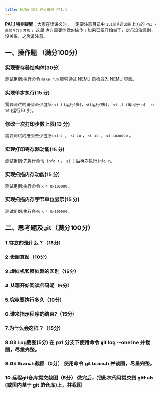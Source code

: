 ```yaml
---
title: NUAA ICS 评分细则 PA1.1
---
```



**PA1.1 特别提醒**：⼤家在读讲义时，⼀定要注意⽬录中 `1.1简易调试器` 上⽅的 `PA1 - 最简单的计算机` ，这⾥ 也有需要你做的操作；如果已经开始做了，之前没注意到，没关系，之后请注意。

##  ⼀、操作题 （满分100分） 

### 实现寄存器结构体(30分)

测试⽤例:执⾏命令 `make run` 能够通过 NEMU ⾃检进⼊ NEMU 界⾯。 

### 实现单步执⾏(15 分) 

需要测试的⽤例⾄少包括: `si 1` (运⾏1步)，` si `(运⾏1步)， `si -1 `(等同于 c)， `si 10` (运⾏10 步)。 

### 修改⼀次打印步数上限(10 分)

需要测试的⽤例⾄少包括: `si 5 `， `si 10` ， `si 15 `， `si 1000000` 。 

### 实现打印寄存器功能(15 分)

测试⽤例:先执⾏命令` info r` ， `si 5` 后再次执⾏` info r `。 

### 实现扫描内存功能(15 分)

测试⽤例:执⾏命令 `x 4 0x100000` 。 

### 实现扫描内存字节单位显示(15 分) 

测试⽤例:执⾏命令 `x 4 0x100000` 。

## ⼆、思考题及git（满分100分） 

### 1.存放的是什么？（15分） 

### 2.贵圈真乱（10分） 

### 3.虚拟机和模拟器的区别（15分）

### 4.从哪开始阅读代码呢（5分） 

### 5.究竟要执⾏多久（10分）

### 6.谁来指示程序的结束?（15分） 

### 7.为什么会这样？（15分） 

### 8.Git Log截图(5分) 在 pa1 分⽀下使⽤命令 git log --oneline 并截图，尽量完整。

### 9.Git Branch截图（5分） 使⽤命令 git branch 并截图，尽量完整。 

### 10.远程git仓库提交截图（5分） 做完后，把此次代码提交到 github (或国内基于 git 的仓库)上，并截图

